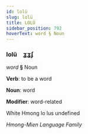 ```yaml
---
id: lolü
slug: lolü
title: LOLÜ
sidebar_position: 792
hoverText: word § Noun
---
```


### lolü&emsp;<span kind="abugida">ʓʓʄ</span>

*word* **§** Noun

**Verb**: to be a word

**Noun**: word

**Modifier**: word-related

White Hmong lo lus undefined

*Hmong-Mien Language Family*
